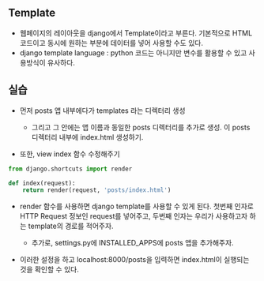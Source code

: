 ## Template
- 웹페이지의 레이아웃을 django에서 Template이라고 부른다. 기본적으로 HTML 코드이고 동시에 원하는 부분에 데이터를 넣어 사용할 수도 있다.
- django template language : python 코드는 아니지만 변수를 활용할 수 있고 사용방식이 유사하다.


## 실습
- 먼저 posts 앱 내부에다가 templates 라는 디렉터리 생성
  - 그리고 그 안에는 앱 이름과 동일한 posts 디렉터리를 추가로 생성. 이 posts 디렉터리 내부에 index.html 생성하기.

- 또한, view index 함수 수정해주기
```python
from django.shortcuts import render

def index(request):
    return render(request, 'posts/index.html')
```    
    
- render 함수를 사용하면 django template를 사용할 수 있게 된다. 첫번째 인자로 HTTP Request 정보인 request를 넣어주고, 두번째 인자는 우리가 사용하고자 하는 template의 경로를 적어주자.
  - 추가로, settings.py에 INSTALLED_APPS에 posts 앱을 추가해주자.

- 이러한 설정을 하고 localhost:8000/posts을 입력하면 index.html이 실행되는 것을 확인할 수 있다.
